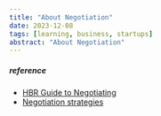 ```yaml
---
title: "About Negotiation"
date: 2023-12-08 
tags: [learning, business, startups]
abstract: "About Negotiation"
---
```



##### reference
* [HBR Guide to Negotiating](https://book.douban.com/subject/27161116/)  
* [Negotiation strategies](https://hbr.org/topic/subject/negotiation-strategies)